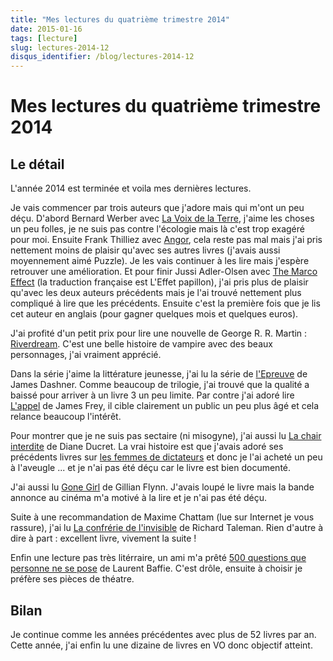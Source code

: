 ```yaml
---
title: "Mes lectures du quatrième trimestre 2014"
date: 2015-01-16
tags: [lecture]
slug: lectures-2014-12
disqus_identifier: /blog/lectures-2014-12
---
```

# Mes lectures du quatrième trimestre 2014

## Le détail

L'année 2014 est terminée et voila mes dernières lectures.

Je vais commencer par trois auteurs que j'adore mais qui m'ont un peu déçu. D'abord Bernard Werber avec [La Voix de la Terre](http://fr.feedbooks.com/item/872765/la-voix-de-la-terre), j'aime les choses un peu folles, je ne suis pas contre l'écologie mais là c'est trop exagéré pour moi. Ensuite Frank Thilliez avec [Angor](http://fr.feedbooks.com/item/861170/angor), cela reste pas mal mais j'ai pris nettement moins de plaisir qu'avec ses autres livres (j'avais aussi moyennement aimé Puzzle). Je les vais continuer à les lire mais j'espère retrouver une amélioration. Et pour finir Jussi Adler-Olsen avec [The Marco Effect](http://www.barnesandnoble.com/w/the-marco-effect-jussi-adler-olsen/1118663005?ean=9780525954026) (la traduction française est L'Effet papillon), j'ai pris plus de plaisir qu'avec les deux auteurs précédents mais je l'ai trouvé nettement plus compliqué à lire que les précédents. Ensuite c'est la première fois que je lis cet auteur en anglais (pour gagner quelques mois et quelques euros).

J'ai profité d'un petit prix pour lire une nouvelle de  George R. R. Martin : [Riverdream](http://fr.feedbooks.com/item/765852/riverdream). C'est une belle histoire de vampire avec des beaux personnages, j'ai vraiment apprécié.

Dans la série j'aime la littérature jeunesse, j'ai lu la série de [l'Epreuve](http://fr.feedbooks.com/list/11439/l-%C3%A9preuve) de James Dashner. Comme beaucoup de trilogie, j'ai trouvé que la qualité a baissé pour arriver à un livre 3 un peu limite. Par contre j'ai adoré lire [L'appel](http://fr.feedbooks.com/item/878238/l-appel) de James Frey, il cible clairement un public un peu plus âgé et cela relance beaucoup l'intérêt.

Pour montrer que je ne suis pas sectaire (ni misogyne), j'ai aussi lu [La chair interdite](http://fr.feedbooks.com/item/872767/la-chair-interdite) de Diane Ducret. La vrai histoire est que j'avais adoré ses précédents livres sur [les femmes de dictateurs](http://fr.feedbooks.com/search?query=femmes+de+dictateur) et donc je l'ai acheté un peu à l'aveugle ... et je n'ai pas été déçu car le livre est bien documenté.

J'ai aussi lu [Gone Girl](http://www.barnesandnoble.com/w/gone-girl-gillian-flynn/1105608095?ean=9780307588364) de Gillian Flynn. J'avais loupé le livre mais la bande annonce au cinéma m'a motivé à la lire et je n'ai pas été déçu.

Suite à une recommandation de Maxime Chattam (lue sur Internet je vous rassure), j'ai lu [La confrérie de l'invisible](http://fr.feedbooks.com/item/775332/la-confr%C3%A9rie-de-l-invisible) de Richard Taleman. Rien d'autre à dire à part : excellent livre, vivement la suite !

Enfin une lecture pas très litérraire, un ami m'a prêté [500 questions que personne ne se pose](http://fr.feedbooks.com/item/866098/500-questions-que-personne-ne-se-pose) de Laurent Baffie. C'est drôle, ensuite à choisir je préfère ses pièces de théatre.

## Bilan

Je continue comme les années précédentes avec plus de 52 livres par an. Cette année, j'ai enfin lu une dizaine de livres en VO donc objectif atteint.

